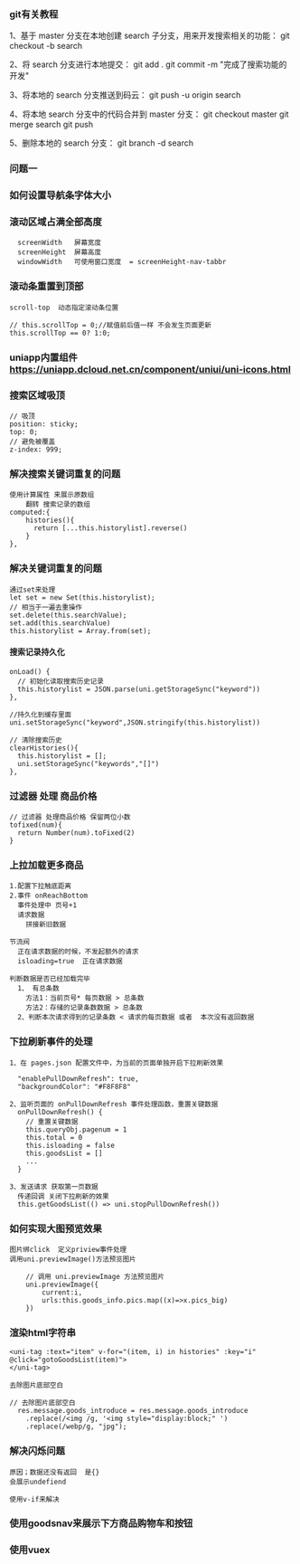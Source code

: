 ### git有关教程

1、基于 master 分支在本地创建 search 子分支，用来开发搜索相关的功能：
    git checkout -b search

2、将 search 分支进行本地提交：
    git add .
    git commit -m "完成了搜索功能的开发"

3、将本地的 search 分支推送到码云：
    git push -u origin search

4、将本地 search 分支中的代码合并到 master 分支：
    git checkout master
    git merge search
    git push
    
5、删除本地的 search 分支：
    git branch -d search


###  问题一 
###  如何设置导航条字体大小
###  
###  
###  滚动区域占满全部高度
      screenWidth	屏幕宽度		 			
      screenHeight	屏幕高度		 			
      windowWidth	可使用窗口宽度  = screenHeight-nav-tabbr
       
       
       
### 滚动条重置到顶部   
    scroll-top  动态指定滚动条位置
    
    // this.scrollTop = 0;//赋值前后值一样 不会发生页面更新
    this.scrollTop == 0? 1:0;
    
    
### uniapp内置组件 https://uniapp.dcloud.net.cn/component/uniui/uni-icons.html



### 搜索区域吸顶
    // 吸顶
    position: sticky;
    top: 0;
    // 避免被覆盖
    z-index: 999;

### 解决搜索关键词重复的问题

    使用计算属性 来展示原数组
        翻转 搜索记录的数组
    computed:{
        histories(){
          return [...this.historylist].reverse()
        }
    },
    
### 解决关键词重复的问题
    通过set来处理
    let set = new Set(this.historylist);
    // 相当于一遍去重操作
    set.delete(this.searchValue);
    set.add(this.searchValue)
    this.historylist = Array.from(set);
  
  
#### 搜索记录持久化
    onLoad() {
      // 初始化读取搜索历史记录
      this.historylist = JSON.parse(uni.getStorageSync("keyword"))
    },
  
    //持久化到缓存里面
    uni.setStorageSync("keyword",JSON.stringify(this.historylist))
    
    // 清除搜索历史
    clearHistories(){
      this.historylist = [];
      uni.setStorageSync("keywords","[]")
    },
    
###  过滤器 处理 商品价格
    // 过滤器 处理商品价格 保留两位小数
    tofixed(num){
      return Number(num).toFixed(2)
    } 
    
###  上拉加载更多商品

    1.配置下拉触底距离
    2.事件 onReachBottom
      事件处理中 页号+1
      请求数据
        拼接新旧数据
    
    节流阀
      正在请求数据的时候，不发起额外的请求
      isloading=true  正在请求数据
      
    判断数据是否已经加载完毕
      1、 有总条数
        方法1：当前页号* 每页数据 > 总条数
        方法2：存储的记录条数数据 > 总条数
      2、判断本次请求得到的记录条数 < 请求的每页数据 或者  本次没有返回数据
      
      
###  下拉刷新事件的处理
    1、在 pages.json 配置文件中，为当前的页面单独开启下拉刷新效果

      "enablePullDownRefresh": true,
      "backgroundColor": "#F8F8F8"
      
    2、监听页面的 onPullDownRefresh 事件处理函数，重置关键数据
      onPullDownRefresh() {
        // 重置关键数据
        this.queryObj.pagenum = 1
        this.total = 0
        this.isloading = false
        this.goodsList = []
        ...
      }
      
    3、发送请求 获取第一页数据
      传递回调 关闭下拉刷新的效果
      this.getGoodsList(() => uni.stopPullDownRefresh())

###  如何实现大图预览效果

	图片绑click  定义priview事件处理
	调用uni.previewImage()方法预览图片
	
		// 调用 uni.previewImage 方法预览图片
		uni.previewImage({
			current:i,
			urls:this.goods_info.pics.map((x)=>x.pics_big)
		})
		
### 渲染html字符串

	<uni-tag :text="item" v-for="(item, i) in histories" :key="i" @click="gotoGoodsList(item)">
	</uni-tag>
	
	去除图片底部空白
	
	// 去除图片底部空白
	  res.message.goods_introduce = res.message.goods_introduce
	    .replace(/<img /g, '<img style="display:block;" ')
	    .replace(/webp/g, "jpg");
	
	
###  解决闪烁问题
 
	原因；数据还没有返回  是{} 
	会展示undefiend
	
	使用v-if来解决
	
###  使用goodsnav来展示下方商品购物车和按钮



	
	
	
###   使用vuex